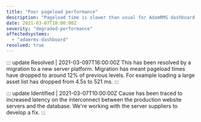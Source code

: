 ```yaml
---
title: "Poor pageload performance"
description: "Pageload time is slower than usual for AdamRMS dashboard users"
date: 2021-03-07T10:00:00Z
severity: "degraded-performance"
affectedsystems:
  - "adamrms-dashboard"
resolved: true
---
```



::: update Resolved | 2021-03-097T16:00:00Z
This has been resolved by a migration to a new server platform. Migration has meant pageload times have dropped to around 12% of previous levels. For example loading a large asset list has dropped from 4.5s to 521 ms. 
:::

::: update Identified | 2021-03-07T10:00:00Z
Cause has been traced to increased latency on the interconnect between the production website servers and the database. We're working with the server suppliers to develop a fix. 
:::
